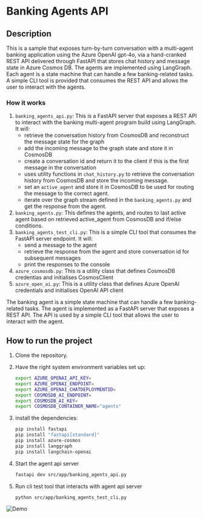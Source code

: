 # Banking Agents API

## Description

This is a sample that exposes turn-by-turn conversation with a multi-agent banking application using the Azure OpenAI gpt-4o, via a hand-cranked REST API delivered through FastAPI that stores chat history and message state in Azure Cosmos DB. The agents are implemented using LangGraph. Each agent is a state machine that can handle a few banking-related tasks. A simple CLI tool is provided that consumes the REST API and allows the user to interact with the agents. 

### How it works
1. `banking_agents_api.py`: This is a FastAPI server that exposes a REST API to interact with the banking multi-agent program build using LangGraph. It will:
   - retrieve the conversation history from CosmosDB and reconstruct the message state for the graph
   - add the incoming message to the graph state and store it in CosmosDB
   - create a conversation id and return it to the client if this is the first message in the conversation
   - uses utility functions in `chat_history.py` to retrieve the conversation history from CosmosDB and store the incoming message.
   - set an `active_agent` and store it in CosmosDB to be used for routing the message to the correct agent.
   - iterate over the graph stream defined in the `banking_agents.py` and get the response from the agent.
2. `banking_agents.py`: This defines the agents, and routes to last active agent based on retrieved active_agent from CosmosDB and if/else conditions.
3. `banking_agents_test_cli.py`: This is a simple CLI tool that consumes the FastAPI server endpoint. It will:
   - send a message to the agent
   - retrieve the response from the agent and store conversation id for subsequent messages
   - print the responses to the console
4. `azure_cosmosdb.py`: This is a utility class that defines CosmosDB credentias and initialises CosmosClient
5. `azure_open_ai.py`: This is a utility class that defines Azure OpenAI credentials and initialises OpenAI API client


The banking agent is a simple state machine that can handle a few banking-related tasks. The agent is implemented as a FastAPI server that exposes a REST API. The API is used by a simple CLI tool that allows the user to interact with the agent.

## How to run the project

1. Clone the repository.

2. Have the right system environment variables set up: 

    ```bash
    export AZURE_OPENAI_API_KEY=
    export AZURE_OPENAI_ENDPOINT=
    export AZURE_OPENAI_CHATDEPLOYMENTID=
    export COSMOSDB_AI_ENDPOINT=
    export COSMOSDB_AI_KEY=
    export COSMOSDB_CONTAINER_NAME="agents"
    ```
3. install the dependencies:
    ```bash
    pip install fastapi
    pip install "fastapi[standard]"
    pip install azure-cosmos
    pip install langgraph
    pip install langchain-openai
    ```
4. Start the agent api server
    ```bash
    fastapi dev src/app/banking_agents_api.py
    ```

5. Run cli test tool that interacts with agent api server
    ```bash
    python src/app/banking_agents_test_cli.py
    ```
![Demo](./media/demo.gif)
